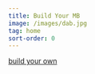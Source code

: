 ```yaml
---
title: Build Your MB
image: /images/dab.jpg
tag: home
sort-order: 0
---
```

[ build your own](http://designer.mbsportsusa.com/model/8)
